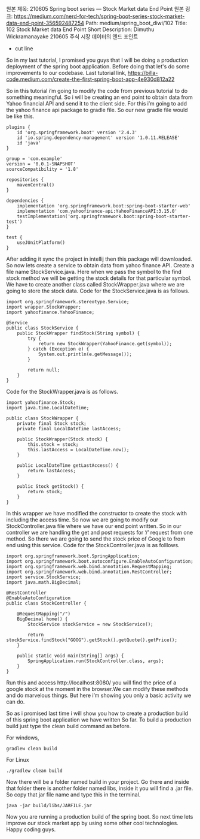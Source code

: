 원본 제목: 210605 Spring boot series — Stock Market data End Point
원본 링크: https://medium.com/nerd-for-tech/spring-boot-series-stock-market-data-end-point-356592487254
Path:
medium/spring_boot_diwi/102
Title:
102 Stock Market data End Point
Short Description:
Dimuthu Wickramanayake 210605 주식 시장 데이터의 엔드 포인트
- cut line


So in my last tutorial, I promised you guys that I will be doing a production deployment of the spring boot application. Before doing that let's do some improvements to our codebase. Last tutorial link, https://billa-code.medium.com/create-the-first-spring-boot-app-4e930d812a22

So in this tutorial i’m going to modify the code from previous tutorial to do something meaningful. So i will be creating an end point to obtain data from Yahoo financial API and send it to the client side. For this i’m going to add the yahoo finance api package to gradle file. So our new gradle file would be like this.

```
plugins {
    id 'org.springframework.boot' version '2.4.3'
    id 'io.spring.dependency-management' version '1.0.11.RELEASE'
    id 'java'
}

group = 'com.example'
version = '0.0.1-SNAPSHOT'
sourceCompatibility = '1.8'

repositories {
    mavenCentral()
}

dependencies {
    implementation 'org.springframework.boot:spring-boot-starter-web'
    implementation 'com.yahoofinance-api:YahooFinanceAPI:3.15.0'
    testImplementation('org.springframework.boot:spring-boot-starter-test')
}

test {
    useJUnitPlatform()
}
```

After adding it sync the project in intellij then this package will downloaded. So now lets create a service to obtain data from yahoo finance API. Create a file name StockService.java. Here when we pass the symbol to the find stock method we will be getting the stock details for that particular symbol. We have to create another class called StockWrapper.java where we are going to store the stock data. Code for the StockService.java is as follows.

```
import org.springframework.stereotype.Service;
import wrapper.StockWrapper;
import yahoofinance.YahooFinance;

@Service
public class StockService {
    public StockWrapper findStock(String symbol) {
        try {
            return new StockWrapper(YahooFinance.get(symbol));
        } catch (Exception e) {
            System.out.println(e.getMessage());
        }

        return null;
    }
}
```

Code for the StockWrapper.java is as follows.

```
import yahoofinance.Stock;
import java.time.LocalDateTime;

public class StockWrapper {
    private final Stock stock;
    private final LocalDateTime lastAccess;

    public StockWrapper(Stock stock) {
        this.stock = stock;
        this.lastAccess = LocalDateTime.now();
    }

    public LocalDateTime getLastAccess() {
        return lastAccess;
    }

    public Stock getStock() {
        return stock;
    }
}
```

In this wrapper we have modified the constructor to create the stock with including the access time. So now we are going to modify our StockController.java file where we have our end point written. So in our controller we are handling the get and post requests for ‘/’ request from one method. So there we are going to send the stock price of Google to from end using this service. Code for the StockController.java is as folllows.

```
import org.springframework.boot.SpringApplication;
import org.springframework.boot.autoconfigure.EnableAutoConfiguration;
import org.springframework.web.bind.annotation.RequestMapping;
import org.springframework.web.bind.annotation.RestController;
import service.StockService;
import java.math.BigDecimal;

@RestController
@EnableAutoConfiguration
public class StockController {

    @RequestMapping("/")
    BigDecimal home() {
        StockService stockService = new StockService();

        return stockService.findStock("GOOG").getStock().getQuote().getPrice();
    }

    public static void main(String[] args) {
        SpringApplication.run(StockController.class, args);
    }
}
```

Run this and access http://localhost:8080/ you will find the price of a google stock at the moment in the browser.We can modify these methods and do marvelous things. But here i’m showing you only a basic activity we can do.

So as i promised last time i will show you how to create a production build of this spring boot application we have written So far. To build a production build just type the clean build command as before.

For windows,
```
gradlew clean build
```

For Linux
```
./gradlew clean build
```

Now there will be a folder named build in your project. Go there and inside that folder there is another folder named libs, inside it you will find a .jar file. So copy that jar file name and type this in the terminal.

```
java -jar build/libs/JARFILE.jar
```

Now you are running a production build of the spring boot. So next time lets improve our stock market app by using some other cool technologies. Happy coding guys.

